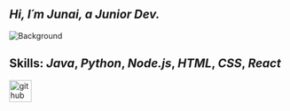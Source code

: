 ## *Hi, I´m Junai, a Junior Dev.*

![Background](https://i.pinimg.com/originals/d4/c1/7d/d4c17d48d9e0a5ac9986887163f435ec.jpg)

## Skills: *Java*, *Python*, *Node.js*, *HTML*, *CSS*, *React*



[<img align=center src='https://cdn.jsdelivr.net/npm/simple-icons@3.0.1/icons/github.svg' alt='github' height='40'>](https://github.com/Lzyen)   



